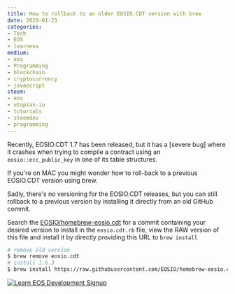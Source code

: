 ```yaml
---
title: How to rollback to an older EOSIO.CDT version with brew
date: 2020-01-21
categories:
- Tech
- EOS
- learneos
medium:
- eos
- Programming
- blockchain
- cryptocurrency
- javascript
steem:
- eos
- utopian-io
- tutorials
- steemdev
- programming
---
```


Recently, EOSIO.CDT 1.7 has been released, but it has a [severe bug] where it crashes when trying to compile a contract using an `eosio::ecc_public_key` in one of its table structures.

If you're on MAC you might wonder how to roll-back to a previous EOSIO.CDT version using brew.

Sadly, there's no versioning for the EOSIO.CDT releases, but you can still rollback to a previous version by installing it directly from an old GitHub commit.

Search the [EOSIO/homebrew-eosio.cdt](https://github.com/EOSIO/homebrew-eosio.cdt) for a commit containing your desired version to install in the `eosio.cdt.rb` file, view the RAW version of this file and install it by directly providing this URL to `brew install`

```bash
# remove old version
$ brew remove eosio.cdt
# install 1.6.3
$ brew install https://raw.githubusercontent.com/EOSIO/homebrew-eosio.cdt/d0f0320017315bd5ac69aa1e1ce001c6567af6b3/eosio.cdt.rb
```

[![Learn EOS Development Signup](https://cmichel.io/images/learneos_subscribe.png)](https://learneos.dev#modal)

